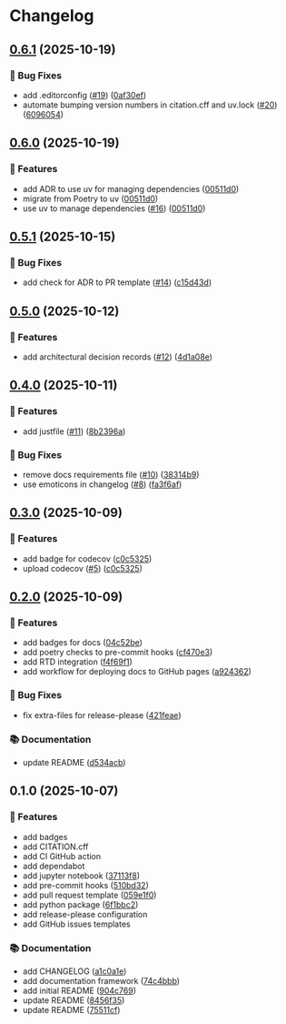 # Changelog

## [0.6.1](https://github.com/gemmadanks/python-project-template/compare/v0.6.0...v0.6.1) (2025-10-19)


### 🐛 Bug Fixes

* add .editorconfig ([#19](https://github.com/gemmadanks/python-project-template/issues/19)) ([0af30ef](https://github.com/gemmadanks/python-project-template/commit/0af30efd61e70bdb71f4f7936b7309d84cb64cc2))
* automate bumping version numbers in citation.cff and uv.lock ([#20](https://github.com/gemmadanks/python-project-template/issues/20)) ([6096054](https://github.com/gemmadanks/python-project-template/commit/6096054b65fb13cc879375664f038fa205bcadbb))

## [0.6.0](https://github.com/gemmadanks/python-project-template/compare/v0.5.1...v0.6.0) (2025-10-19)


### 🚀 Features

* add ADR to use uv for managing dependencies ([00511d0](https://github.com/gemmadanks/python-project-template/commit/00511d0d8c5088c39482c2ecfba877338688fc41))
* migrate from Poetry to uv ([00511d0](https://github.com/gemmadanks/python-project-template/commit/00511d0d8c5088c39482c2ecfba877338688fc41))
* use uv to manage dependencies ([#16](https://github.com/gemmadanks/python-project-template/issues/16)) ([00511d0](https://github.com/gemmadanks/python-project-template/commit/00511d0d8c5088c39482c2ecfba877338688fc41))

## [0.5.1](https://github.com/gemmadanks/python-project-template/compare/v0.5.0...v0.5.1) (2025-10-15)


### 🐛 Bug Fixes

* add check for ADR to PR template ([#14](https://github.com/gemmadanks/python-project-template/issues/14)) ([c15d43d](https://github.com/gemmadanks/python-project-template/commit/c15d43d73dd97017aa569dcbc7be9b60160ff0f6))

## [0.5.0](https://github.com/gemmadanks/python-project-template/compare/v0.4.0...v0.5.0) (2025-10-12)


### 🚀 Features

* add architectural decision records ([#12](https://github.com/gemmadanks/python-project-template/issues/12)) ([4d1a08e](https://github.com/gemmadanks/python-project-template/commit/4d1a08e8ffd4336e09200b9f690c8e28347f9b45))

## [0.4.0](https://github.com/gemmadanks/python-project-template/compare/v0.3.0...v0.4.0) (2025-10-11)


### 🚀 Features

* add justfile ([#11](https://github.com/gemmadanks/python-project-template/issues/11)) ([8b2396a](https://github.com/gemmadanks/python-project-template/commit/8b2396a39c7121970eb796bbb3523134dd9af929))


### 🐛 Bug Fixes

* remove docs requirements file ([#10](https://github.com/gemmadanks/python-project-template/issues/10)) ([38314b9](https://github.com/gemmadanks/python-project-template/commit/38314b9aa1f60356c5a5939de4983e17499d79a8))
* use emoticons in changelog ([#8](https://github.com/gemmadanks/python-project-template/issues/8)) ([fa3f6af](https://github.com/gemmadanks/python-project-template/commit/fa3f6af87fa45b33526fab2f8e83139c3c780627))

## [0.3.0](https://github.com/gemmadanks/python-project-template/compare/v0.2.0...v0.3.0) (2025-10-09)


### 🚀 Features

* add badge for codecov ([c0c5325](https://github.com/gemmadanks/python-project-template/commit/c0c5325390f2805f0f4a003a390e41e6cd831288))
* upload codecov ([#5](https://github.com/gemmadanks/python-project-template/issues/5)) ([c0c5325](https://github.com/gemmadanks/python-project-template/commit/c0c5325390f2805f0f4a003a390e41e6cd831288))

## [0.2.0](https://github.com/gemmadanks/python-project-template/compare/v0.1.0...v0.2.0) (2025-10-09)


### 🚀 Features

* add badges for docs ([04c52be](https://github.com/gemmadanks/python-project-template/commit/04c52be2df4497373c7b1eab383491478268802a))
* add poetry checks to pre-commit hooks ([cf470e3](https://github.com/gemmadanks/python-project-template/commit/cf470e3deb75c6364f5faa24bbdc4a72a9697d0e))
* add RTD integration ([f4f69f1](https://github.com/gemmadanks/python-project-template/commit/f4f69f19b7a734d1b90b728e5cd8d63249d099f8))
* add workflow for deploying docs to GitHub pages ([a924362](https://github.com/gemmadanks/python-project-template/commit/a92436265ed915dee7a4073ce7430c0e104d0263))


### 🐛 Bug Fixes

* fix extra-files for release-please ([421feae](https://github.com/gemmadanks/python-project-template/commit/421feae5cbb59220d58a0f150472448ed25b6278))


### 📚 Documentation

* update README ([d534acb](https://github.com/gemmadanks/python-project-template/commit/d534acb8841f968d5843ab01390999fbd40d5127))

## 0.1.0 (2025-10-07)


### 🚀 Features

* add badges
* add CITATION.cff
* add CI GitHub action
* add dependabot
* add jupyter notebook ([37113f8](https://github.com/gemmadanks/python-project-template/commit/37113f8aa9eee58f265ab41ed1443b57dc9b0015))
* add pre-commit hooks ([510bd32](https://github.com/gemmadanks/python-project-template/commit/37113f8aa9eee58f265ab41ed1443b57dc9b0015))
* add pull request template ([059e1f0](https://github.com/gemmadanks/python-project-template/commit/059e1f03d3f7e939c364b93f12c2426838f60508))
* add python package ([6f1bbc2](https://github.com/gemmadanks/python-project-template/commit/6f1bbc2aa8c5bda800e00a8b0ebfe57bb9effc19))
* add release-please configuration
* add GitHub issues templates

### 📚 Documentation

* add CHANGELOG ([a1c0a1e](https://github.com/gemmadanks/python-project-template/commit/a1c0a1ee3a20f7cdaa4f51a99515a8a6435acc15))
* add documentation framework ([74c4bbb](https://github.com/gemmadanks/python-project-template/commit/74c4bbb62b21c1bb0bdaf8da95086f36f0f1bc84))
* add initial README ([904c769](https://github.com/gemmadanks/python-project-template/commit/904c7698d20cd7a30804b67f16493b884e0d8c01))
* update README ([8456f35](https://github.com/gemmadanks/python-project-template/commit/8456f3545a676be38d4917ffd241c79d99cc2bb0))
* update README ([75511cf](https://github.com/gemmadanks/python-project-template/commit/75511cfc3414ed314b22cd5d394c3891909ff28f))
